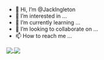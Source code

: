 - 👋 Hi, I’m @JackIngleton
- 👀 I’m interested in ...
- 🌱 I’m currently learning ...
- 💞️ I’m looking to collaborate on ...
- 📫 How to reach me ...

<a href="https://github.com/JackIngleton/JackIngleton">
<img align="center" src="https://github-readme-stats-cyan-ten.vercel.app/api?username=jackingleton&count_private=true&show_icons=true" />
</a>
<a href="https://github.com/JackIngleton/JackIngleton">
<img align="center" src="https://github-readme-stats-cyan-ten.vercel.app/api/top-langs/?username=jackingleton&layout=compact" />
</a>

